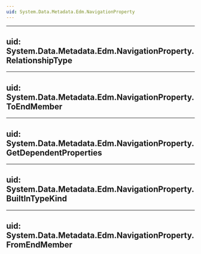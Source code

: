 ```yaml
---
uid: System.Data.Metadata.Edm.NavigationProperty
---
```


---
uid: System.Data.Metadata.Edm.NavigationProperty.RelationshipType
---

---
uid: System.Data.Metadata.Edm.NavigationProperty.ToEndMember
---

---
uid: System.Data.Metadata.Edm.NavigationProperty.GetDependentProperties
---

---
uid: System.Data.Metadata.Edm.NavigationProperty.BuiltInTypeKind
---

---
uid: System.Data.Metadata.Edm.NavigationProperty.FromEndMember
---
